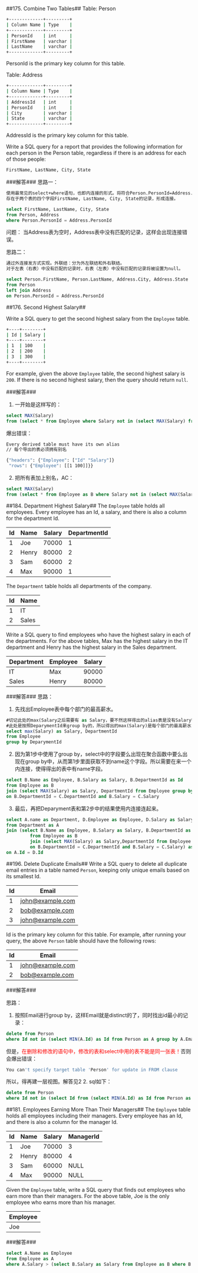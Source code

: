 ##175. Combine Two Tables##
Table: Person

```bash
+-------------+---------+
| Column Name | Type    |
+-------------+---------+
| PersonId    | int     |
| FirstName   | varchar |
| LastName    | varchar |
+-------------+---------+
```

PersonId is the primary key column for this table.

Table: Address

```bash
+-------------+---------+
| Column Name | Type    |
+-------------+---------+
| AddressId   | int     |
| PersonId    | int     |
| City        | varchar |
| State       | varchar |
+-------------+---------+
```

AddressId is the primary key column for this table.

Write a SQL query for a report that provides the following information for each person in the Person table, regardless if there is an address for each of those people:

```bash
FirstName, LastName, City, State
```

###解答###
思路一：

```bash
使用最常见的select+where语句，也即内连接的形式。将符合Person.PersonId=Address.PersonId条件的，
存在于两个表的四个字段FirstName, LastName, City, State的记录，形成连接。
```
         
```sql
select FirstName, LastName, City, State
from Person, Address
where Person.PersonId = Address.PersonId
```
     
问题：
当Address表为空时，Address表中没有匹配的记录，这样会出现连接错误。

思路二：

```bash
通过外连接发方式实现。外联结：分为外左联结和外右联结。
对于左表（右表）中没有匹配的记录时，右表（左表）中没有匹配的记录将被设置为null。
```

```sql 
select Person.FirstName, Person.LastName, Address.City, Address.State
from Person 
left join Address
on Person.PersonId = Address.PersonId
```

##176. Second Highest Salary##

Write a SQL query to get the second highest salary from the `Employee` table.

```bash
+----+--------+
| Id | Salary |
+----+--------+
| 1  | 100    |
| 2  | 200    |
| 3  | 300    |
+----+--------+
```

For example, given the above `Employee` table, the second highest salary is `200`. If there is no second highest salary, then the query should return `null`.

###解答###
1. 一开始是这样写的：

 ```sql
 select MAX(Salary)
 from (select * from Employee where Salary not in (select MAX(Salary) from Employee))
 ```
 
 爆出错误：
 
 ```bash
 Every derived table must have its own alias
 // 每个导出的表必须拥有别名
 
 {"headers": {"Employee": ["Id" "Salary"]}
  "rows": {"Employee": [[1 100]]}}
 ```
2. 把所有表加上别名，AC：
 
 ```sql
 select MAX(Salary)
 from (select * from Employee as B where Salary not in (select MAX(Salary) from Employee as C)) as A
 ```

##184. Department Highest Salary##
The `Employee` table holds all employees. Every employee has an Id, a salary, and there is also a column for the department Id.

| Id | Name  | Salary | DepartmentId |
|----|-------|--------|--------------|
| 1  | Joe   | 70000  | 1            |
| 2  | Henry | 80000  | 2            |
| 3  | Sam   | 60000  | 2            |
| 4  | Max   | 90000  | 1            |

The `Department` table holds all departments of the company.

| Id | Name     |
|----|----------|
| 1  | IT       |
| 2  | Sales    |

Write a SQL query to find employees who have the highest salary in each of the departments. For the above tables, Max has the highest salary in the IT department and Henry has the highest salary in the Sales department.

| Department | Employee | Salary |
|------------|----------|--------|
| IT         | Max      | 90000  |
| Sales      | Henry    | 80000  |

###解答###
思路：

1. 先找出Employee表中每个部门的最高薪水。
 
 ```sql
 #切记此处的max(Salary之后需要有 as Salary，要不然这样得出的alias表是没有Salary字段的！)
 #此处是按照DeparymentId来group by的，所以得出的max(Salary)是每个部门的最高薪水！这点容易搞模糊！
 select max(Salary) as Salary, DepartmentId
 from Employee
 group by DeparymentId
 ```
2. 因为第1步中使用了group by，select中的字段要么出现在聚合函数中要么出现在group by中，从而第1步里面获取不到name这个字段。所以需要在来一个内连接，使得得出的表中有name字段。

 ```sql
 select B.Name as Employee, B.Salary as Salary, B.DepartmentId as Id
 from Employee as B
 join (select MAX(Salary) as Salary, DepartmentId from Employee group by DepartmentId) as C 
 on B.DepartmentId = C.DepartmentId and B.Salary = C.Salary
 ```
 
3. 最后，再把Deparyment表和第2步中的结果使用内连接连起来。

 ```sql
 select A.name as Department, D.Employee as Employee, D.Salary as Salary 
 from Department as A
 join (select B.Name as Employee, B.Salary as Salary, B.DepartmentId as Id 
          from Employee as B 
          join (select MAX(Salary) as Salary,DepartmentId from Employee group by DepartmentId) as C 
          on B.DepartmentId = C.DepartmentId and B.Salary = C.Salary) as D
 on A.Id = D.Id
 ```
 
##196. Delete Duplicate Emails##
 Write a SQL query to delete all duplicate email entries in a table named `Person`, keeping only unique emails based on its smallest Id.

| Id | Email            |
|----|------------------|
| 1  | john@example.com |
| 2  | bob@example.com  |
| 3  | john@example.com |

Id is the primary key column for this table.
For example, after running your query, the above `Person` table should have the following rows:

| Id | Email            |
|----|------------------|
| 1  | john@example.com |
| 2  | bob@example.com  |

###解答###

思路：

1. 按照Email进行group by，这样Email就是distinct的了，同时找出id最小的记录：

 ```sql
 delete from Person 
 where Id not in (select MIN(A.Id) as Id from Person as A group by A.Email)
 ```
 但是，<font color="red">在删除和修改的语句中，修改的表和select中用的表不能是同一张表！</font>否则会爆出错误：
 
 ```sql
 You can't specify target table 'Person' for update in FROM clause
 ```
 
 所以，得再建一层视图。解答见2
2. sql如下：

 ```sql
delete from Person 
where Id not in (select Id from (select MIN(A.Id) as Id from Person as A group by A.Email) as B)
```

##181. Employees Earning More Than Their Managers##
The `Employee` table holds all employees including their managers. Every employee has an Id, and there is also a column for the manager Id.

| Id | Name  | Salary | ManagerId |
|----|-------|--------|-----------|
| 1  | Joe   | 70000  | 3         |
| 2  | Henry | 80000  | 4         |
| 3  | Sam   | 60000  | NULL      |
| 4  | Max   | 90000  | NULL      |

Given the `Employee` table, write a SQL query that finds out employees who earn more than their managers. For the above table, Joe is the only employee who earns more than his manager.


| Employee |
|----------|
| Joe      |

###解答###

```sql
select A.Name as Employee
from Employee as A
where A.Salary > (select B.Salary as Salary from Employee as B where B.Id = A.ManagerId)
```